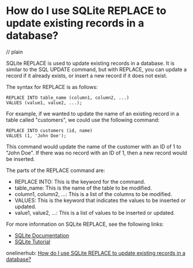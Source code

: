 # How do I use SQLite REPLACE to update existing records in a database?
// plain

SQLite REPLACE is used to update existing records in a database. It is similar to the SQL UPDATE command, but with REPLACE, you can update a record if it already exists, or insert a new record if it does not exist.

The syntax for REPLACE is as follows:

```
REPLACE INTO table_name (column1, column2, ...)
VALUES (value1, value2, ...);
```

For example, if we wanted to update the name of an existing record in a table called "customers", we could use the following command:

```
REPLACE INTO customers (id, name)
VALUES (1, 'John Doe');
```

This command would update the name of the customer with an ID of 1 to "John Doe". If there was no record with an ID of 1, then a new record would be inserted.

The parts of the REPLACE command are:

- REPLACE INTO: This is the keyword for the command.
- table_name: This is the name of the table to be modified.
- column1, column2, ...: This is a list of the columns to be modified.
- VALUES: This is the keyword that indicates the values to be inserted or updated.
- value1, value2, ...: This is a list of values to be inserted or updated.

For more information on SQLite REPLACE, see the following links:
- [SQLite Documentation](https://sqlite.org/lang_replace.html)
- [SQLite Tutorial](https://www.sqlitetutorial.net/sqlite-replace/)

onelinerhub: [How do I use SQLite REPLACE to update existing records in a database?](https://onelinerhub.com/sqlite/how-do-i-use-sqlite-replace-to-update-existing-records-in-a-database)